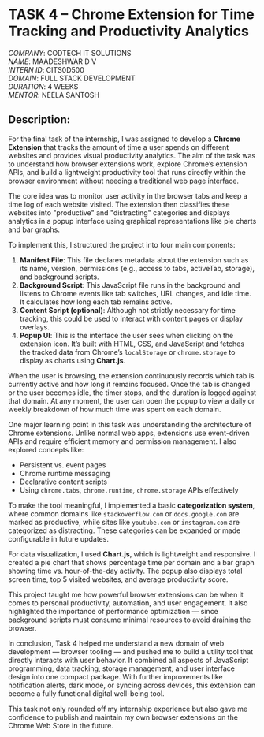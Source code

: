 # TASK 4 – Chrome Extension for Time Tracking and Productivity Analytics

*COMPANY*: CODTECH IT SOLUTIONS  
*NAME*: MAADESHWAR D V  
*INTERN ID*: CITS0D500  
*DOMAIN*: FULL STACK DEVELOPMENT  
*DURATION*: 4 WEEKS  
*MENTOR*: NEELA SANTOSH  

## Description:

For the final task of the internship, I was assigned to develop a **Chrome Extension** that tracks the amount of time a user spends on different websites and provides visual productivity analytics. The aim of the task was to understand how browser extensions work, explore Chrome’s extension APIs, and build a lightweight productivity tool that runs directly within the browser environment without needing a traditional web page interface.

The core idea was to monitor user activity in the browser tabs and keep a time log of each website visited. The extension then classifies these websites into "productive" and "distracting" categories and displays analytics in a popup interface using graphical representations like pie charts and bar graphs.

To implement this, I structured the project into four main components:
1. **Manifest File**: This file declares metadata about the extension such as its name, version, permissions (e.g., access to tabs, activeTab, storage), and background scripts.
2. **Background Script**: This JavaScript file runs in the background and listens to Chrome events like tab switches, URL changes, and idle time. It calculates how long each tab remains active.
3. **Content Script (optional)**: Although not strictly necessary for time tracking, this could be used to interact with content pages or display overlays.
4. **Popup UI**: This is the interface the user sees when clicking on the extension icon. It’s built with HTML, CSS, and JavaScript and fetches the tracked data from Chrome’s `localStorage` or `chrome.storage` to display as charts using **Chart.js**.

When the user is browsing, the extension continuously records which tab is currently active and how long it remains focused. Once the tab is changed or the user becomes idle, the timer stops, and the duration is logged against that domain. At any moment, the user can open the popup to view a daily or weekly breakdown of how much time was spent on each domain.

One major learning point in this task was understanding the architecture of Chrome extensions. Unlike normal web apps, extensions use event-driven APIs and require efficient memory and permission management. I also explored concepts like:
- Persistent vs. event pages
- Chrome runtime messaging
- Declarative content scripts
- Using `chrome.tabs`, `chrome.runtime`, `chrome.storage` APIs effectively

To make the tool meaningful, I implemented a basic **categorization system**, where common domains like `stackoverflow.com` or `docs.google.com` are marked as productive, while sites like `youtube.com` or `instagram.com` are categorized as distracting. These categories can be expanded or made configurable in future updates.

For data visualization, I used **Chart.js**, which is lightweight and responsive. I created a pie chart that shows percentage time per domain and a bar graph showing time vs. hour-of-the-day activity. The popup also displays total screen time, top 5 visited websites, and average productivity score.

This project taught me how powerful browser extensions can be when it comes to personal productivity, automation, and user engagement. It also highlighted the importance of performance optimization — since background scripts must consume minimal resources to avoid draining the browser.

In conclusion, Task 4 helped me understand a new domain of web development — browser tooling — and pushed me to build a utility tool that directly interacts with user behavior. It combined all aspects of JavaScript programming, data tracking, storage management, and user interface design into one compact package. With further improvements like notification alerts, dark mode, or syncing across devices, this extension can become a fully functional digital well-being tool.

This task not only rounded off my internship experience but also gave me confidence to publish and maintain my own browser extensions on the Chrome Web Store in the future.
